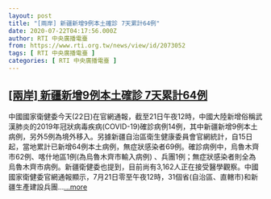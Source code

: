 ```yaml
---
layout: post
title: "[兩岸] 新疆新增9例本土確診 7天累計64例"
date: 2020-07-22T04:17:56.000Z
author: RTI 中央廣播電臺
from: https://www.rti.org.tw/news/view/id/2073052
tags: [ RTI 中央廣播電臺 ]
categories: [ RTI 中央廣播電臺 ]
---
```

<!--1595391476000-->
[[兩岸] 新疆新增9例本土確診 7天累計64例](https://www.rti.org.tw/news/view/id/2073052)
------

<div>
中國國家衛健委今天(22日)在官網通報，截至21日午夜12時，中國大陸新增俗稱武漢肺炎的2019年冠狀病毒疾病(COVID-19)確診病例14例，其中新疆新增9例本土病例，另外5例為境外移入。另據新疆自治區衛生健康委員會官網統計，自15日起，當地累計已新增64例本土病例，無症狀感染者69例。確診病例中，烏魯木齊市62例、喀什地區1例(為烏魯木齊市輸入病例) 、兵團1例；無症狀感染者則全為烏魯木齊市病例。新疆衛健委也提到，目前尚有3,162人正在接受醫學觀察。中國國家衛健委官網通報顯示，7月21日零至午夜12時，31個省(自治區、直轄市)和新疆生產建設兵團...<a target="_blank" href="https://www.rti.org.tw/news/view/id/2073052">...more</a>
</div>
